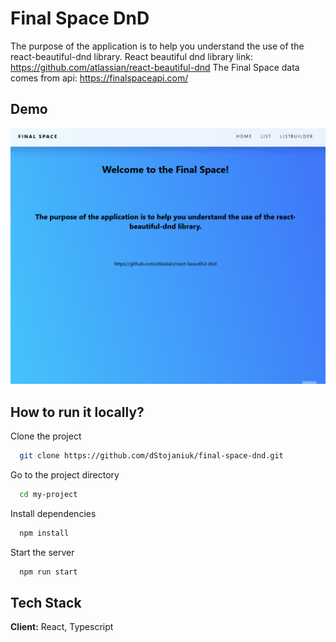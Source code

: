
# Final Space DnD

The purpose of the application is to help you understand the use of the react-beautiful-dnd library.
React beautiful dnd library link: https://github.com/atlassian/react-beautiful-dnd
The Final Space data comes from api: https://finalspaceapi.com/

## Demo

![](finalspace.gif)


## How to run it locally?

Clone the project

```bash
  git clone https://github.com/dStojaniuk/final-space-dnd.git
```

Go to the project directory

```bash
  cd my-project
```

Install dependencies

```bash
  npm install
```

Start the server

```bash
  npm run start
```

  
## Tech Stack

**Client:** React, Typescript

  
